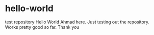# hello-world
test repository
Hello World
Ahmad here. Just testing out the repository. Works pretty good so far.
Thank you
